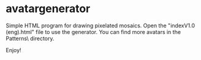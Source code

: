 # avatargenerator
Simple HTML program for drawing pixelated mosaics.
Open the "indexV1.0 (eng).html" file to use the generator.
You can find more avatars in the Patterns\ directory.

Enjoy!
